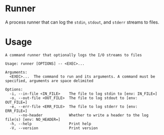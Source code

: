 Runner
===

A process runner that can log the `stdin`, `stdout`, and `stderr` streams to files.

# Usage
```
A command runner that optionally logs the I/O streams to files

Usage: runner [OPTIONS] -- <EXEC>...

Arguments:
  <EXEC>...  The command to run and its arguments. A command must be specified, arguments are space delimited

Options:
  -i, --in-file <IN_FILE>    The file to log stdin to [env: IN_FILE=]
  -o, --out-file <OUT_FILE>  The file to log stdout to [env: OUT_FILE=]
  -e, --err-file <ERR_FILE>  The file to log stderr to [env: ERR_FILE=]
      --no-header            Whether to write a header to the log file(s) [env: NO_HEADER=]
  -h, --help                 Print help
  -V, --version              Print version
```
